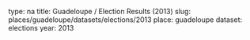 type: na
title: Guadeloupe / Election Results (2013)
slug: places/guadeloupe/datasets/elections/2013
place: guadeloupe
dataset: elections
year: 2013
